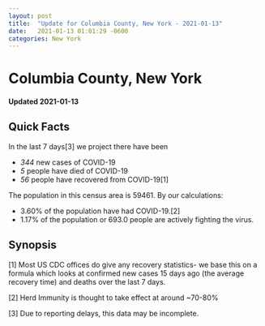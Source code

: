 ```yaml
---
layout: post
title:  "Update for Columbia County, New York - 2021-01-13"
date:   2021-01-13 01:01:29 -0600
categories: New York
---
```


# Columbia County, New York
#### Updated 2021-01-13

## Quick Facts

In the last 7 days[3] we project there have been
- *344* new cases of COVID-19
- *5* people have died of COVID-19
- *56* people have recovered from COVID-19[1]

The population in this census area is 59461. By our calculations:
- 3.60% of the population have had COVID-19.[2]
- 1.17% of the population or 693.0 people are actively fighting the virus.

## Synopsis




[1] Most US CDC offices do give any recovery statistics- we base this on a formula which looks at confirmed new cases
15 days ago (the average recovery time) and deaths over the last 7 days.

[2] Herd Immunity is thought to take effect at around ~70-80%

[3] Due to reporting delays, this data may be incomplete.
 
    